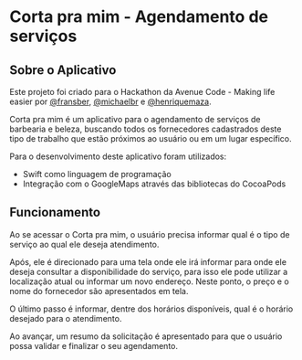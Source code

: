 Corta pra mim - Agendamento de serviços
========================================

Sobre o Aplicativo
-------------

Este projeto foi criado para o Hackathon da Avenue Code - Making life easier por [@fransber](http://twitter.com/Fransber), [@michaelbr](http://twitter.com/MichaelBR) e [@henriquemaza](http://twitter.com/Henriquemaza).

Corta pra mim é um aplicativo para o agendamento de serviços de barbearia e beleza, buscando todos os fornecedores cadastrados deste tipo de trabalho que estão próximos ao usuário ou em um lugar específico.

Para o desenvolvimento deste aplicativo foram utilizados:

- Swift como linguagem de programação
- Integração com o GoogleMaps através das bibliotecas do CocoaPods


Funcionamento
-------------

Ao se acessar o Corta pra mim, o usuário precisa informar qual é o tipo de serviço ao qual ele deseja atendimento. 

Após, ele é direcionado para uma tela onde ele irá informar para onde ele deseja consultar a disponibilidade do serviço, para isso ele pode utilizar a localização atual ou informar um novo endereço. Neste ponto, o preço e o nome do fornecedor são apresentados em tela.

O último passo é informar, dentre dos horários disponíveis, qual é o horário desejado para o atendimento.

Ao avançar, um resumo da solicitação é apresentado para que o usuário possa validar e finalizar o seu agendamento.
